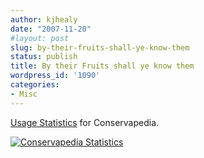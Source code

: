 ```yaml
---
author: kjhealy
date: "2007-11-20"
#layout: post
slug: by-their-fruits-shall-ye-know-them
status: publish
title: By their Fruits shall ye know them
wordpress_id: '1090'
categories:
- Misc
---
```


[Usage Statistics](http://www.conservapedia.com/Special:Statistics) for Conservapedia.

[![Conservapedia Statistics](http://www.kieranhealy.org/files/misc/conservapedia.png)](http://www.kieranhealy.org/files/misc/conservapedia.png)
